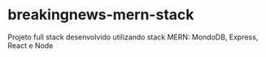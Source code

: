 # breakingnews-mern-stack
Projeto full stack desenvolvido utilizando stack MERN: MondoDB, Express, React e Node
